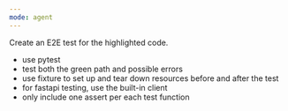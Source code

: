 ```yaml
---
mode: agent
---
```


Create an E2E test for the highlighted code.

- use pytest
- test both the green path and possible errors
- use fixture to set up and tear down resources before and after the test
- for fastapi testing, use the built-in client
- only include one assert per each test function